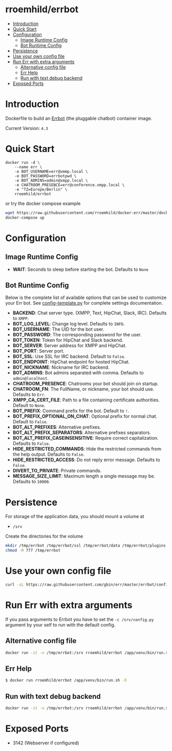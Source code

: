 # rroemhild/errbot

- [Introduction](#introduction)
- [Quick Start](#quick-start)
- [Configuration](#configuration)
    - [Image Runtime Config](#image-runtime-config)
    - [Bot Runtime Config](#bot-runtime-config)
- [Persistence](#persistence)
- [Use your own config file](#use-your-own-config-file)
- [Run Err with extra arguments](#run-err-with-extra-arguments)
    - [Alternative config file](#alternative-config-file)
    - [Err Help](#err-help)
    - [Run with text debug backend](#run-with-text-debug-backend)
- [Exposed Ports](#exposed-ports)

# Introduction

Dockerfile to build an [Errbot](http://errbot.io) (the pluggable chatbot) container image.

Current Version: `4.3`

# Quick Start

```
docker run -d \
    --name err \
    -e BOT_USERNAME=err@xmmp.local \
    -e BOT_PASSWORD=errbotpwd \
    -e BOT_ADMINS=admin@xmpp.local \
    -e CHATROOM_PRESENCE=err@conference.xmpp.local \
    -e "TZ=Europe/Berlin" \
    rroemhild/errbot
```

or try the docker compose example

```bash
wget https://raw.githubusercontent.com/rroemhild/docker-err/master/docker-compose.yml
docker-compose up
```

# Configuration

## Image Runtime Config

- **WAIT**: Seconds to sleep before starting the bot. Defaults to `None`

## Bot Runtime Config

Below is the complete list of available options that can be used to customize your Err bot. See [config-template.py](https://raw.githubusercontent.com/gbin/err/master/errbot/config-template.py) for complete settings documentation.

- **BACKEND**: Chat server type. (XMPP, Text, HipChat, Slack, IRC). Defaults to `XMPP`.
- **BOT_LOG_LEVEL**: Change log level. Defaults to `INFO`.
- **BOT_USERNAME**: The UID for the bot user.
- **BOT_PASSWORD**: The corresponding password for the user.
- **BOT_TOKEN**: Token for HipChat and Slack backend.
- **BOT_SERVER**: Server address for XMPP and HipChat.
- **BOT_PORT**: Server port.
- **BOT_SSL**: Use SSL for IRC backend. Default to `False`.
- **BOT_ENDPOINT**: HipChat endpoint for hosted HipChat.
- **BOT_NICKNAME**: Nickname for IRC backend.
- **BOT_ADMINS**: Bot admins separated with comma. Defaults to `admin@localhost`.
- **CHATROOM_PRESENCE**: Chatrooms your bot should join on startup.
- **CHATROOM_FN**: The FullName, or nickname, your bot should use. Defaults to `Err`.
- **XMPP_CA_CERT_FILE**: Path to a file containing certificate authorities. Default to `None`.
- **BOT_PREFIX**: Command prefix for the bot. Default to `!`.
- **BOT_PREFIX_OPTIONAL_ON_CHAT**: Optional prefix for normal chat. Default to `False`.
- **BOT_ALT_PREFIXES**: Alternative prefixes.
- **BOT_ALT_PREFIX_SEPARATORS**: Alternative prefixes separators.
- **BOT_ALT_PREFIX_CASEINSENSITIVE**:  Require correct capitalization. Defaults to `False`.
- **HIDE_RESTRICTED_COMMANDS**: Hide the restricted commands from the help output. Defaults to `False`.
- **HIDE_RESTRICTED_ACCESS**: Do not reply error message. Defaults to `False`.
- **DIVERT_TO_PRIVATE**: Private commands.
- **MESSAGE_SIZE_LIMIT**: Maximum length a single message may be. Defaults to `10000`.

# Persistence

For storage of the application data, you should mount a volume at

* `/srv`

Create the directories for the volume

```bash
mkdir /tmp/errbot /tmp/errbot/ssl /tmp/errbot/data /tmp/errbot/plugins
chmod -R 777 /tmp/errbot
```

# Use your own config file

```bash
curl -sL https://raw.githubusercontent.com/gbin/err/master/errbot/config-template.py -o /tmp/errbot/config.py
```

# Run Err with extra arguments

If you pass arguments to Errbot you have to set the `-c /srv/config.py` argument by your self to run with the default config.

## Alternative config file

```bash
docker run -it -v /tmp/errbot:/srv rroemhild/errbot /app/venv/bin/run.sh -c /srv/production.py
```

## Err Help

```bash
$ docker run rroemhild/errbot /app/venv/bin/run.sh -h
```

## Run with text debug backend

```bash
docker run -it -v /tmp/errbot:/srv rroemhild/errbot /app/venv/bin/run.sh -c /srv/config.py -T
```

# Exposed Ports

* 3142 (Webserver if configured)
